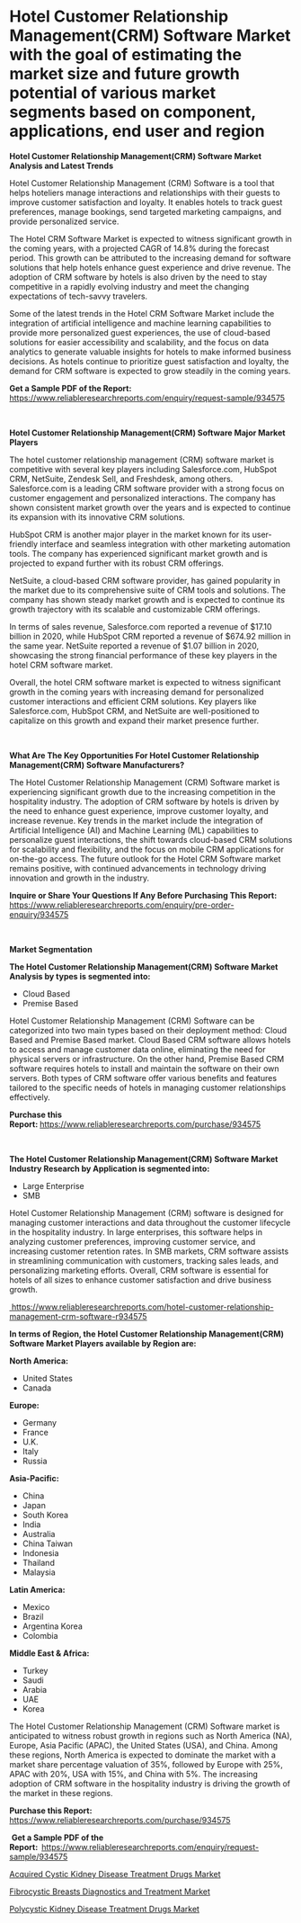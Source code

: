 <p><h1>Hotel Customer Relationship Management(CRM) Software Market with the goal of estimating the market size and future growth potential of various market segments based on component, applications, end user and region</h1></p><p><strong>Hotel Customer Relationship Management(CRM) Software Market Analysis and Latest Trends</strong></p>
<p><p>Hotel Customer Relationship Management (CRM) Software is a tool that helps hoteliers manage interactions and relationships with their guests to improve customer satisfaction and loyalty. It enables hotels to track guest preferences, manage bookings, send targeted marketing campaigns, and provide personalized service.</p><p>The Hotel CRM Software Market is expected to witness significant growth in the coming years, with a projected CAGR of 14.8% during the forecast period. This growth can be attributed to the increasing demand for software solutions that help hotels enhance guest experience and drive revenue. The adoption of CRM software by hotels is also driven by the need to stay competitive in a rapidly evolving industry and meet the changing expectations of tech-savvy travelers.</p><p>Some of the latest trends in the Hotel CRM Software Market include the integration of artificial intelligence and machine learning capabilities to provide more personalized guest experiences, the use of cloud-based solutions for easier accessibility and scalability, and the focus on data analytics to generate valuable insights for hotels to make informed business decisions. As hotels continue to prioritize guest satisfaction and loyalty, the demand for CRM software is expected to grow steadily in the coming years.</p></p>
<p><strong>Get a Sample PDF of the Report:&nbsp;</strong> <a href="https://www.reliableresearchreports.com/enquiry/request-sample/934575">https://www.reliableresearchreports.com/enquiry/request-sample/934575</a></p>
<p>&nbsp;</p>
<p><strong>Hotel Customer Relationship Management(CRM) Software Major Market Players</strong></p>
<p><p>The hotel customer relationship management (CRM) software market is competitive with several key players including Salesforce.com, HubSpot CRM, NetSuite, Zendesk Sell, and Freshdesk, among others. Salesforce.com is a leading CRM software provider with a strong focus on customer engagement and personalized interactions. The company has shown consistent market growth over the years and is expected to continue its expansion with its innovative CRM solutions.</p><p>HubSpot CRM is another major player in the market known for its user-friendly interface and seamless integration with other marketing automation tools. The company has experienced significant market growth and is projected to expand further with its robust CRM offerings.</p><p>NetSuite, a cloud-based CRM software provider, has gained popularity in the market due to its comprehensive suite of CRM tools and solutions. The company has shown steady market growth and is expected to continue its growth trajectory with its scalable and customizable CRM offerings.</p><p>In terms of sales revenue, Salesforce.com reported a revenue of $17.10 billion in 2020, while HubSpot CRM reported a revenue of $674.92 million in the same year. NetSuite reported a revenue of $1.07 billion in 2020, showcasing the strong financial performance of these key players in the hotel CRM software market.</p><p>Overall, the hotel CRM software market is expected to witness significant growth in the coming years with increasing demand for personalized customer interactions and efficient CRM solutions. Key players like Salesforce.com, HubSpot CRM, and NetSuite are well-positioned to capitalize on this growth and expand their market presence further.</p></p>
<p>&nbsp;</p>
<p><strong>What Are The Key Opportunities For Hotel Customer Relationship Management(CRM) Software Manufacturers?</strong></p>
<p><p>The Hotel Customer Relationship Management (CRM) Software market is experiencing significant growth due to the increasing competition in the hospitality industry. The adoption of CRM software by hotels is driven by the need to enhance guest experience, improve customer loyalty, and increase revenue. Key trends in the market include the integration of Artificial Intelligence (AI) and Machine Learning (ML) capabilities to personalize guest interactions, the shift towards cloud-based CRM solutions for scalability and flexibility, and the focus on mobile CRM applications for on-the-go access. The future outlook for the Hotel CRM Software market remains positive, with continued advancements in technology driving innovation and growth in the industry.</p></p>
<p><strong>Inquire or Share Your Questions If Any Before Purchasing This Report:</strong> <a href="https://www.reliableresearchreports.com/enquiry/pre-order-enquiry/934575">https://www.reliableresearchreports.com/enquiry/pre-order-enquiry/934575</a></p>
<p>&nbsp;</p>
<p><strong>Market Segmentation</strong></p>
<p><strong>The Hotel Customer Relationship Management(CRM) Software Market Analysis by types is segmented into:</strong></p>
<p><ul><li>Cloud Based</li><li>Premise Based</li></ul></p>
<p><p>Hotel Customer Relationship Management (CRM) Software can be categorized into two main types based on their deployment method: Cloud Based and Premise Based market. Cloud Based CRM software allows hotels to access and manage customer data online, eliminating the need for physical servers or infrastructure. On the other hand, Premise Based CRM software requires hotels to install and maintain the software on their own servers. Both types of CRM software offer various benefits and features tailored to the specific needs of hotels in managing customer relationships effectively.</p></p>
<p><strong>Purchase this Report:&nbsp;</strong><a href="https://www.reliableresearchreports.com/purchase/934575">https://www.reliableresearchreports.com/purchase/934575</a></p>
<p>&nbsp;</p>
<p><strong>The Hotel Customer Relationship Management(CRM) Software Market Industry Research by Application is segmented into:</strong></p>
<p><ul><li>Large Enterprise</li><li>SMB</li></ul></p>
<p><p>Hotel Customer Relationship Management (CRM) software is designed for managing customer interactions and data throughout the customer lifecycle in the hospitality industry. In large enterprises, this software helps in analyzing customer preferences, improving customer service, and increasing customer retention rates. In SMB markets, CRM software assists in streamlining communication with customers, tracking sales leads, and personalizing marketing efforts. Overall, CRM software is essential for hotels of all sizes to enhance customer satisfaction and drive business growth.</p></p>
<p><a href="https://www.reliableresearchreports.com/hotel-customer-relationship-management-crm-software-r934575">&nbsp;https://www.reliableresearchreports.com/hotel-customer-relationship-management-crm-software-r934575</a></p>
<p><strong>In terms of Region, the Hotel Customer Relationship Management(CRM) Software Market Players available by Region are:</strong></p>
<p>
    <p> <strong> North America: </strong>
        <ul>
            <li>United States</li>
            <li>Canada</li>
        </ul>
        </p> 
    <p> <strong> Europe: </strong>
        <ul>
            <li>Germany</li>
            <li>France</li>
            <li>U.K.</li>
            <li>Italy</li>
            <li>Russia</li>
        </ul>
        </p> 
    <p> <strong> Asia-Pacific: </strong>
        <ul>
            <li>China</li>
            <li>Japan</li>
            <li>South Korea</li>
            <li>India</li>
            <li>Australia</li>
            <li>China Taiwan</li>
            <li>Indonesia</li>
            <li>Thailand</li>
            <li>Malaysia</li>
        </ul>
        </p> 
    <p> <strong> Latin America: </strong>
        <ul>
            <li>Mexico</li>
            <li>Brazil</li>
            <li>Argentina Korea</li>
            <li>Colombia</li>
        </ul>
        </p> 
    <p> <strong> Middle East & Africa: </strong>
        <ul>
            <li>Turkey</li>
            <li>Saudi</li>
            <li>Arabia</li>
            <li>UAE</li>
            <li>Korea</li>
        </ul>
    </p>
    </p>
<p><p>The Hotel Customer Relationship Management (CRM) Software market is anticipated to witness robust growth in regions such as North America (NA), Europe, Asia Pacific (APAC), the United States (USA), and China. Among these regions, North America is expected to dominate the market with a market share percentage valuation of 35%, followed by Europe with 25%, APAC with 20%, USA with 15%, and China with 5%. The increasing adoption of CRM software in the hospitality industry is driving the growth of the market in these regions.</p></p>
<p><strong>Purchase this Report: </strong><a href="https://www.reliableresearchreports.com/purchase/934575">https://www.reliableresearchreports.com/purchase/934575</a></p>
<p>&nbsp;<strong>Get a Sample PDF of the Report:&nbsp;&nbsp;</strong><a href="https://www.reliableresearchreports.com/enquiry/request-sample/934575">https://www.reliableresearchreports.com/enquiry/request-sample/934575</a></p>
<p><strong></strong></p>
<p><p><a href="https://github.com/ajiariaa/Market-Research-Report-List-1/blob/main/acquired-cystic-kidney-disease-treatment-drugs-market.md">Acquired Cystic Kidney Disease Treatment Drugs Market</a></p><p><a href="https://github.com/sofayahoo2023/Market-Research-Report-List-5/blob/main/fibrocystic-breasts-diagnostics-and-treatment-market.md">Fibrocystic Breasts Diagnostics and Treatment Market</a></p><p><a href="https://github.com/niyotibauri9/Market-Research-Report-List-1/blob/main/polycystic-kidney-disease-treatment-drugs-market.md">Polycystic Kidney Disease Treatment Drugs Market</a></p></p>